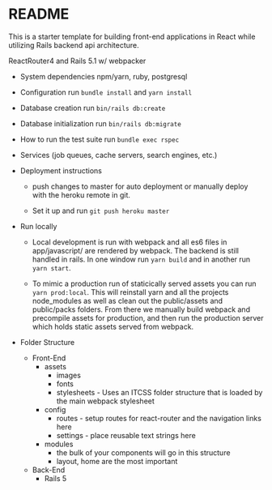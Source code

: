 # README

This is a starter template for building front-end applications in React while utilizing Rails backend api architecture.

ReactRouter4 and Rails 5.1 w/ webpacker

* System dependencies
  npm/yarn, ruby, postgresql
* Configuration
  run `bundle install` and `yarn install`
* Database creation
  run `bin/rails db:create`
* Database initialization
  run `bin/rails db:migrate`
* How to run the test suite
  run `bundle exec rspec`
* Services (job queues, cache servers, search engines, etc.)

* Deployment instructions
  - push changes to master for auto deployment or manually deploy with the heroku remote in git.

  - Set it up and run `git push heroku master`

* Run locally
  - Local development is run with webpack and all es6 files in app/javascript/ are rendered by webpack. The backend is still handled in rails. In one window run `yarn build` and in another run `yarn start`.

  - To mimic a production run of staticically served assets you can run `yarn prod:local`. This will reinstall yarn and all the projects node_modules as well as clean out the public/assets and public/packs folders. From there we manually build webpack and precompile assets for production, and then run the production server which holds static assets served from webpack.

* Folder Structure
  - Front-End
    + assets
      - images
      - fonts
      - stylesheets - Uses an ITCSS folder structure that is loaded by the main webpack stylesheet
    + config
      - routes - setup routes for react-router and the navigation links here
      - settings - place reusable text strings here
    + modules
      - the bulk of your components will go in this structure
      - layout, home are the most important
  - Back-End
    + Rails 5
